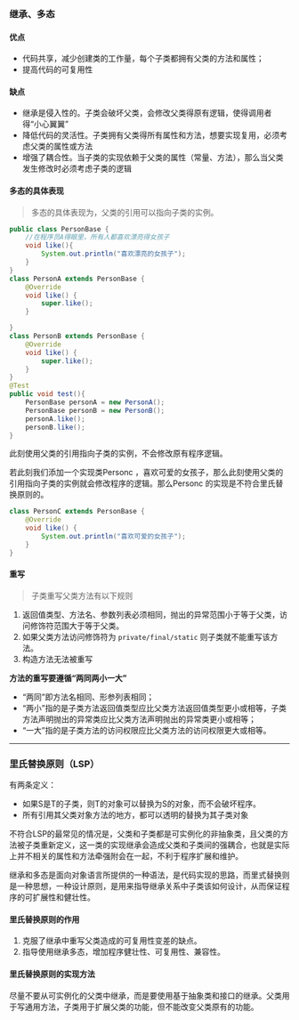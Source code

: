 ### 继承、多态

#### 优点

-  代码共享，减少创建类的工作量，每个子类都拥有父类的方法和属性； 
- 提高代码的可复用性 

#### 缺点

- 继承是侵入性的。子类会破坏父类，会修改父类得原有逻辑，使得调用者得“小心翼翼”
- 降低代码的灵活性。子类拥有父类得所有属性和方法，想要实现复用，必须考虑父类的属性或方法 
- 增强了耦合性。当子类的实现依赖于父类的属性（常量、方法），那么当父类发生修改时必须考虑子类的逻辑

#### 多态的具体表现

> 多态的具体表现为，父类的引用可以指向子类的实例。

```java
public class PersonBase {
    //在程序员A得眼里，所有人都喜欢漂亮得女孩子
    void like(){
        System.out.println("喜欢漂亮的女孩子");
    }
}
class PersonA extends PersonBase {
    @Override
    void like() {
        super.like();
    }

}
class PersonB extends PersonBase {
    @Override
    void like() {
        super.like();
    }
}
@Test
public void test(){
    PersonBase personA = new PersonA();
    PersonBase personB = new PersonB();
    personA.like();
    personB.like();
}
```

此刻使用父类的引用指向子类的实例，不会修改原有程序逻辑。

若此刻我们添加一个实现类Personc ，喜欢可爱的女孩子，那么此刻使用父类的引用指向子类的实例就会修改程序的逻辑。那么Personc 的实现是不符合里氏替换原则的。

```java
class PersonC extends PersonBase {
    @Override
    void like() {
        System.out.println("喜欢可爱的女孩子");
    }
}
```



#### 重写

> 子类重写父类方法有以下规则

1. 返回值类型、方法名、参数列表必须相同，抛出的异常范围小于等于父类，访问修饰符范围大于等于父类。
2. 如果父类方法访问修饰符为 `private/final/static` 则子类就不能重写该方法。
3. 构造方法无法被重写

**方法的重写要遵循“两同两小一大”**

- “两同”即方法名相同、形参列表相同；
- “两小”指的是子类方法返回值类型应比父类方法返回值类型更小或相等，子类方法声明抛出的异常类应比父类方法声明抛出的异常类更小或相等；
- “一大”指的是子类方法的访问权限应比父类方法的访问权限更大或相等。

<hr>



### 里氏替换原则（LSP）

有两条定义：

- 如果S是T的子类，则T的对象可以替换为S的对象，而不会破坏程序。
- 所有引用其父类对象方法的地方，都可以透明的替换为其子类对象

不符合LSP的最常见的情况是，父类和子类都是可实例化的非抽象类，且父类的方法被子类重新定义，这一类的实现继承会造成父类和子类间的强耦合，也就是实际上并不相关的属性和方法牵强附会在一起，不利于程序扩展和维护。

​	继承和多态是面向对象语言所提供的一种语法，是代码实现的思路，而里式替换则是一种思想，一种设计原则，是用来指导继承关系中子类该如何设计，从而保证程序的可扩展性和健壮性。

#### 里氏替换原则的作用

1. 克服了继承中重写父类造成的可复用性变差的缺点。
2. 指导使用继承多态，增加程序健壮性、可复用性、兼容性。

#### 里氏替换原则的实现方法

尽量不要从可实例化的父类中继承，而是要使用基于抽象类和接口的继承。父类用于写通用方法，子类用于扩展父类的功能，但不能改变父类原有的功能。

